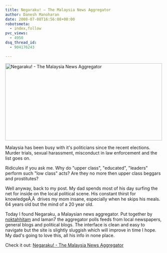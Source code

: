 ```yaml
---
title: Negaraku! – The Malaysia News Aggregator
author: Danesh Manoharan
date: 2008-07-08T16:56:08+00:00
robotsmeta:
  - index,follow
pvc_views:
  - 4950
dsq_thread_id:
  - 904176243

---
```

[<img loading="lazy" class="alignnone size-medium wp-image-664" title="Negaraku! - The Malaysia News Aggregator" src="/wp-content/uploads/2008/07/negaraku.png" alt="Negaraku! - The Malaysia News Aggregator" width="500" height="246" />][1]

Malaysia has been busy with it's politicians since the recent elections. Murder trials, sexual harassment, misconduct in law enforcement and the list goes on.

Ridicules if you ask me. Why do "upper class", "educated", "leaders" perform such "low class" acts? Are they no more then upper class beggars and prostitutes?

Well anyway, back to my post. My dad spends most of his day surfing the net for inside on the local political scene. His constant thirst for knowledgeÃ‚Â  drives my mom insane, especially when he skips his meals. 64 years old but the mind of a 20 year old.

Today I found Negaraku, a Malaysian news aggregator. Put together by [noktahhitam][2] and laman7 the aggregator polls feeds from local newspapers, general blogs and political blogs. The interface is clean and easy to navigate but the site is slightly sluggish which will improve in time I hope. My dad's going to love this, all his info in none place.

Check it out: [Negaraku! - The Malaysia News Aggregator][3]

 [1]: /wp-content/uploads/2008/07/negaraku.png
 [2]: http://www.noktahhitam.com/negaraku-the-malaysian-news-aggregator.html
 [3]: http://negaraku.net/